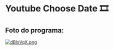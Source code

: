 # Youtube Choose Date 🎞️

## Foto do programa:

[![dBlxVqX.png](https://iili.io/dBlxVqX.png)](https://freeimage.host/br)
